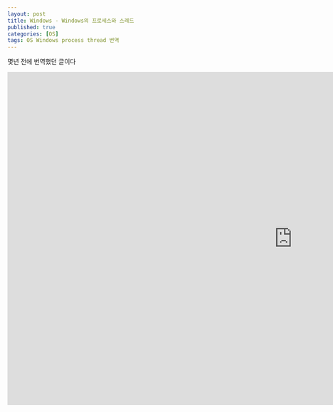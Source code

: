 ```yaml
---
layout: post
title: Windows - Windows의 프로세스와 스레드
published: true
categories: [OS]
tags: OS Windows process thread 번역
---
```

몇년 전에 번역했던 글이다  
  
<iframe src="https://docs.google.com/presentation/d/e/2PACX-1vQ3P3rm_AF_ImKoxtzf-1Vz996dMTmMrF2rA6EiilCkS3RrB3kqX-2abruvzr45al5pfBTQKf9LjIk4/embed?start=false&loop=false&delayms=3000" frameborder="0" width="1280" height="749" allowfullscreen="true" mozallowfullscreen="true" webkitallowfullscreen="true"></iframe>  
  